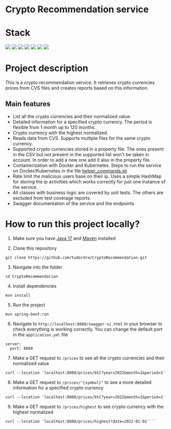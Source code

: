 # Crypto Recommendation service

# Stack

![](https://img.shields.io/badge/java_17-✓-blue.svg)
![](https://img.shields.io/badge/spring_boot-✓-blue.svg)
![](https://img.shields.io/badge/swagger_2-✓-blue.svg)
![](https://img.shields.io/badge/docker-✓-blue.svg)
![](https://img.shields.io/badge/kubernetes-✓-blue.svg)
![](https://img.shields.io/badge/junit-✓-blue.svg)
![](https://img.shields.io/badge/mockito-✓-blue.svg)

# Project description

This is a crypto recommendation service.
It retrieves crypto currencies prices from CVS files and creates reports based on this information.

Main features
-
- List all the crypto currencies and their normalized value.
- Detailed information for a specified crypto currency. The period is flexible from 1 month up to 120 months.
- Crypto currency with the highest normalized.
- Reads data from CVS. Supports multiple files for the same crypto currency.
- Supported crypto currencies stored in a property file. The ones present in the CSV but not present in the supported list won't be taken in account. In order to add a new one add it also in the property file. 
- Containerization with Docker and Kubernetes. Steps to run the service on Docker/Kubernetes in the file [helper_commands.sh](https://github.com/tudordre/CryptoRecommendation/blob/main/helper_commands.sh)
- Rate limit the malicious users base on their ip. Uses a simple HashMap for storing the ip activities which works correctly for just one instance of the service.
- All classes with business logic are covered by unit tests. The others are excluded from test coverage reports.
- Swagger documentation of the service and the endpoints

# How to run this project locally?

1. Make sure you have [Java 17](https://www.oracle.com/java/technologies/javase/jdk17-archive-downloads.html) and [Maven](https://maven.apache.org) installed

2. Clone this repository

```
git clone https://github.com/tudordre/CryptoRecommendation.git
```

3. Navigate into the folder

```
cd CryptoRecommendation
```

4. Install dependencies

```
mvn install
```

5. Run the project

```
mvn spring-boot:run
```

6. Navigate to `http://localhost:8080/swagger-ui.html` in your browser to check everything is working correctly. You can change the default port in the `application.yml` file

```
server:
  port: 8080
```

7. Make a GET request to `/prices` to see all the crypto currencies and their normalized value

```
curl --location 'localhost:8080/prices/btC?year=2022&month=1&period=1'
```

8. Make a GET request to `/prices/"{symbol}"` to see a more detailed information for a specified crypto currency

```
curl --location 'localhost:8080/prices/btC?year=2022&month=1&period=1'
```

9. Make a GET request to `/prices/highest` to see crypto currency with the highest normalized

```
curl --location 'localhost:8080/prices/highest?date=2022-01-01'```
